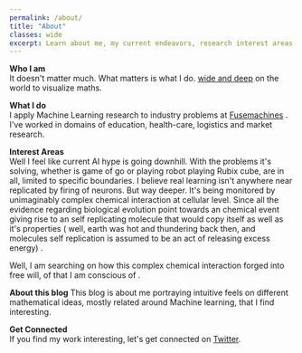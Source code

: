 ```yaml
---
permalink: /about/
title: "About"
classes: wide
excerpt: Learn about me, my current endeavors, research interest areas and the motive behind this personal blog.
---
```


**Who I am**  
It doesn't matter much. What matters is what I do. [wide and deep](https://github.com/robinnarsinghranabhat) on the world to visualize maths.

**What I do**  
I apply Machine Learning research to industry problems at [Fusemachines](https://fusemachines.com) . I've worked in domains of education, health-care, logistics and market research.

**Interest Areas**  
Well I feel like current AI hype is going downhill. With the problems it's solving, whether is game of go or playing robot playing Rubix cube, are in all, limited to specific boundaries. I believe real learning isn't anywhere near replicated by firing of neurons. But way deeper. It's being monitored by unimaginably complex chemical interaction at cellular level.
Since all the evidence regarding biological evolution point towards an chemical event giving rise to an self replicating molecule that would copy itself as well as it's properties  ( well, earth was hot and thundering back then, and molecules self replication is assumed to be an act of releasing excess energy) .

Well, I am searching on how this complex chemical interaction forged into free will, of that I am conscious of .


**About this blog**
This blog is about me portraying intuitive feels on different mathematical ideas, mostly related around Machine learning, that I find interesting.


**Get Connected**  
If you find my work interesting, let's get connected on [Twitter](https://twitter.com/robinalways1).
